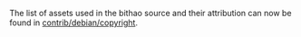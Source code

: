 The list of assets used in the bithao source and their attribution can now be found in [contrib/debian/copyright](../contrib/debian/copyright).
